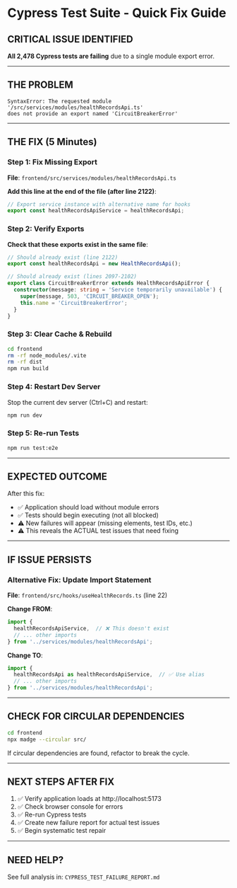 # Cypress Test Suite - Quick Fix Guide

## CRITICAL ISSUE IDENTIFIED

**All 2,478 Cypress tests are failing** due to a single module export error.

---

## THE PROBLEM

```
SyntaxError: The requested module '/src/services/modules/healthRecordsApi.ts'
does not provide an export named 'CircuitBreakerError'
```

---

## THE FIX (5 Minutes)

### Step 1: Fix Missing Export

**File**: `frontend/src/services/modules/healthRecordsApi.ts`

**Add this line at the end of the file (after line 2122)**:

```typescript
// Export service instance with alternative name for hooks
export const healthRecordsApiService = healthRecordsApi;
```

### Step 2: Verify Exports

**Check that these exports exist in the same file**:

```typescript
// Should already exist (line 2122)
export const healthRecordsApi = new HealthRecordsApi();

// Should already exist (lines 2097-2102)
export class CircuitBreakerError extends HealthRecordsApiError {
  constructor(message: string = 'Service temporarily unavailable') {
    super(message, 503, 'CIRCUIT_BREAKER_OPEN');
    this.name = 'CircuitBreakerError';
  }
}
```

### Step 3: Clear Cache & Rebuild

```bash
cd frontend
rm -rf node_modules/.vite
rm -rf dist
npm run build
```

### Step 4: Restart Dev Server

Stop the current dev server (Ctrl+C) and restart:

```bash
npm run dev
```

### Step 5: Re-run Tests

```bash
npm run test:e2e
```

---

## EXPECTED OUTCOME

After this fix:
- ✅ Application should load without module errors
- ✅ Tests should begin executing (not all blocked)
- ⚠️ New failures will appear (missing elements, test IDs, etc.)
- ⚠️ This reveals the ACTUAL test issues that need fixing

---

## IF ISSUE PERSISTS

### Alternative Fix: Update Import Statement

**File**: `frontend/src/hooks/useHealthRecords.ts` (line 22)

**Change FROM**:
```typescript
import {
  healthRecordsApiService,  // ❌ This doesn't exist
  // ... other imports
} from '../services/modules/healthRecordsApi';
```

**Change TO**:
```typescript
import {
  healthRecordsApi as healthRecordsApiService,  // ✅ Use alias
  // ... other imports
} from '../services/modules/healthRecordsApi';
```

---

## CHECK FOR CIRCULAR DEPENDENCIES

```bash
cd frontend
npx madge --circular src/
```

If circular dependencies are found, refactor to break the cycle.

---

## NEXT STEPS AFTER FIX

1. ✅ Verify application loads at http://localhost:5173
2. ✅ Check browser console for errors
3. ✅ Re-run Cypress tests
4. ✅ Create new failure report for actual test issues
5. ✅ Begin systematic test repair

---

## NEED HELP?

See full analysis in: `CYPRESS_TEST_FAILURE_REPORT.md`
